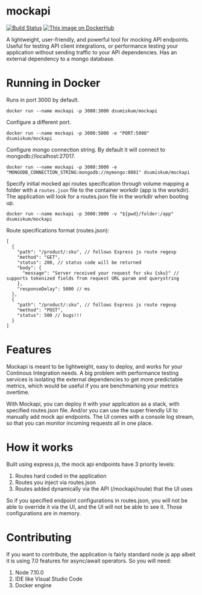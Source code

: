 # mockapi
[![Build Status](https://travis-ci.org/gegana/mockapi.svg?branch=master)](https://travis-ci.org/gegana/mockapi)
[![This image on DockerHub](https://img.shields.io/docker/pulls/dsumiskum/mockapi.svg)](https://hub.docker.com/r/dsumiskum/mockapi/)

A lightweight, user-friendly, and powerful tool for mocking API endpoints. Useful for testing API client integrations, or performance testing your application without sending traffic to your API dependencies.
Has an external dependency to a mongo database.

# Running in Docker
Runs in port 3000 by default.
```
docker run --name mockapi -p 3000:3000 dsumiskum/mockapi
```
Configure a different port.
```
docker run --name mockapi -p 3000:5000 -e "PORT:5000" dsumiskum/mockapi
```
Configure mongo connection string. By default it will connect to mongodb://localhost:27017.
```
docker run --name mockapi -p 3000:3000 -e "MONGODB_CONNECTION_STRING:mongodb://mymongo:8081" dsumiskum/mockapi
```
Specify initial mocked api routes specification through volume mapping a folder with a `routes.json` file to the container workdir (app is the workdir).
The application will look for a routes.json file in the workdir when booting up.
```
docker run --name mockapi -p 3000:3000 -v "${pwd}/folder:/app" dsumiskum/mockapi
```
Route specifications format (routes.json):
```
[
  {
    "path": "/product/:sku", // follows Express js route regexp
    "method": "GET",
    "status": 200, // status code will be returned
    "body": {
      "message": "Server received your request for sku {sku}" // supports tokenized fields from request URL param and querystring
    },
    "responseDelay": 5000 // ms
  },
  {
    "path": "/product/:sku", // follows Express js route regexp
    "method": "POST",
    "status": 500 // bugs!!!
  }
]
```

# Features
Mockapi is meant to be lightweight, easy to deploy, and works for your Continous Integration needs. A big problem with performance testing 
services is isolating the external dependencies to get more predictable metrics, which would be useful if you are benchmarking your metrics
overtime.

With Mockapi, you can deploy it with your application as a stack, with specified routes.json file. And/or you can use the super friendly UI to
manually add mock api endpoints. The UI comes with a console log stream, so that you can monitor incoming requests all in one place.

# How it works
Built using express js, the mock api endpoints have 3 priority levels:
1. Routes hard coded in the application
2. Routes you inject via routes.json
3. Routes added dynamically via the API (/mockapi/route) that the UI uses

So if you specified endpoint configurations in routes.json, you will not be able to override it via the UI, and the UI will not be able to see it.
Those configurations are in memory.

# Contributing
If you want to contribute, the application is fairly standard node js app albeit it is using 7.0 features for async/await operators. So you will need:
1. Node 7.10.0
2. IDE like Visual Studio Code
3. Docker engine

